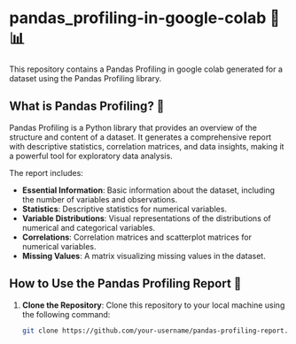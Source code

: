 # pandas_profiling-in-google-colab 🐼📊

This repository contains a Pandas Profiling in google colab generated for a dataset using the Pandas Profiling library.

## What is Pandas Profiling? 🤔

Pandas Profiling is a Python library that provides an overview of the structure and content of a dataset. It generates a comprehensive report with descriptive statistics, correlation matrices, and data insights, making it a powerful tool for exploratory data analysis.

The report includes:
- **Essential Information**: Basic information about the dataset, including the number of variables and observations.
- **Statistics**: Descriptive statistics for numerical variables.
- **Variable Distributions**: Visual representations of the distributions of numerical and categorical variables.
- **Correlations**: Correlation matrices and scatterplot matrices for numerical variables.
- **Missing Values**: A matrix visualizing missing values in the dataset.

## How to Use the Pandas Profiling Report 🚀

1. **Clone the Repository**: Clone this repository to your local machine using the following command:

   ```bash
   git clone https://github.com/your-username/pandas-profiling-report.git

